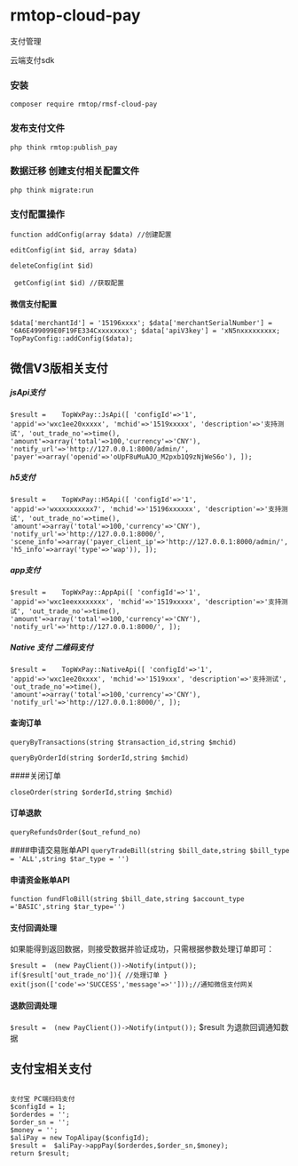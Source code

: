 # rmtop-cloud-pay

支付管理

云端支付sdk 

### 安装 

` composer require rmtop/rmsf-cloud-pay
 `

### 发布支付文件 

` php think rmtop:publish_pay
 `

### 数据迁移 创建支付相关配置文件

` php think migrate:run
 `

### 支付配置操作

` function addConfig(array $data) //创建配置
 `

`editConfig(int $id, array $data)`

`deleteConfig(int $id)`

` 
getConfig(int $id) //获取配置 `

#### 微信支付配置

` $data['merchantId'] = '15196xxxx';
$data['merchantSerialNumber'] = '6A6E499099E0F19FE334Cxxxxxxxx';
$data['apiV3key'] = 'xN5nxxxxxxxxx;
TopPayConfig::addConfig($data);
 `

## 微信V3版相关支付

##### jsApi支付 

` $result =    TopWxPay::JsApi([
'configId'=>'1',
'appid'=>'wxc1ee20xxxxx',
'mchid'=>'1519xxxxx',
'description'=>'支持测试',
'out_trade_no'=>time(),
'amount'=>array('total'=>100,'currency'=>'CNY'),
'notify_url'=>'http://127.0.0.1:8000/admin/',
'payer'=>array('openid'=>'oUpF8uMuAJO_M2pxb1Q9zNjWeS6o'),
]);
 `

##### h5支付 

`$result =    TopWxPay::H5Api([
'configId'=>'1',
'appid'=>'wxxxxxxxxxx7',
'mchid'=>'15196xxxxxx',
'description'=>'支持测试',
'out_trade_no'=>time(),
'amount'=>array('total'=>100,'currency'=>'CNY'),
'notify_url'=>'http://127.0.0.1:8000/',
'scene_info'=>array('payer_client_ip'=>'http://127.0.0.1:8000/admin/','h5_info'=>array('type'=>'wap')),
]);`

##### app支付 

`$result =    TopWxPay::AppApi([
'configId'=>'1',
'appid'=>'wxc1eexxxxxxxx',
'mchid'=>'1519xxxxx',
'description'=>'支持测试',
'out_trade_no'=>time(),
'amount'=>array('total'=>100,'currency'=>'CNY'),
'notify_url'=>'http://127.0.0.1:8000/',
]);`

##### Native 支付 二维码支付 

` $result =    TopWxPay::NativeApi([
'configId'=>'1',
'appid'=>'wxc1ee20xxxx',
'mchid'=>'1519xxx',
'description'=>'支持测试',
'out_trade_no'=>time(),
'amount'=>array('total'=>100,'currency'=>'CNY'),
'notify_url'=>'http://127.0.0.1:8000/',
]);
 `

#### 查询订单

` queryByTransactions(string $transaction_id,string $mchid)
 `

`queryByOrderId(string $orderId,string $mchid)`

\####关闭订单

`closeOrder(string $orderId,string $mchid)`

#### 订单退款

`queryRefundsOrder($out_refund_no)`

\####申请交易账单API
`queryTradeBill(string $bill_date,string $bill_type = 'ALL',string $tar_type = '')`

#### 申请资金账单API

`function fundFloBill(string $bill_date,string $account_type ='BASIC',string $tar_type='')`

#### 支付回调处理

如果能得到返回数据，则接受数据并验证成功，只需根据参数处理订单即可：

` $result =  (new PayClient())->Notify(intput());
if($result['out_trade_no']){
  //处理订单
}
exit(json(['code'=>'SUCCESS','message'=>'']));//通知微信支付网关
 `

#### 退款回调处理

` $result =  (new PayClient())->Notify(intput());
 `
$result 为退款回调通知数据

## 支付宝相关支付

~~~

支付宝 PC端扫码支付
$configId = 1;
$orderdes = '';
$order_sn = '';
$money = '';
$aliPay = new TopAlipay($configId);
$result =  $aliPay->appPay($orderdes,$order_sn,$money);
return $result;

~~~
